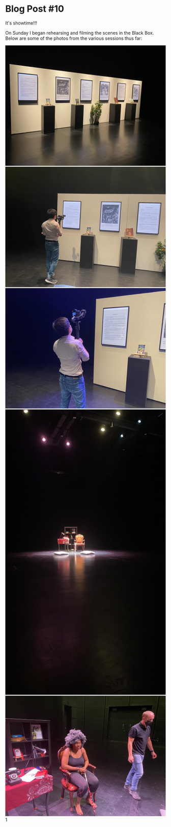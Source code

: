 # Blog Post #10

It's showtime!!!

On Sunday I began rehearsing and filming the scenes in the Black Box. Below are some of the photos from the various sessions thus far:

![](1.JPG)
![](2.JPG)
![](3.JPG)
![](4.JPG)
![](5.JPG)
1[](6.JPG)
